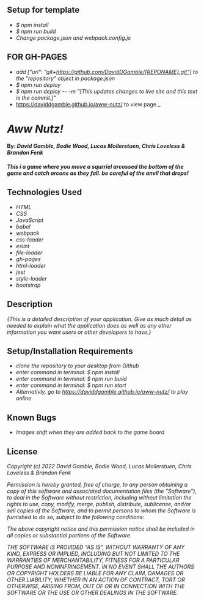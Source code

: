 ## Setup for template
* _$ npm install_
* _$ npm run build_
* _Change package.json and webpack.config.js_
## FOR GH-PAGES
* _add ["url": "git+https://github.com/DavidDGamble/{REPONAME}.git"] to the "repository" object in package.json_
* _$ npm run deploy_
* _$ npm run deploy -- -m "[This updates changes to live site and this text is the commit.]"_
* https://daviddgamble.github.io/aww-nutz/ to view page._

# _Aww Nutz!_

#### By: _**David Gamble, Bodie Wood, Lucas Mollerstuen, Chris Loveless & Brandon Fenk**_

#### _This i a game where you move a squrriel arcossed the bottom of the game and catch arcons as they fall. be careful of the anvil that drops!_

## Technologies Used

* _HTML_
* _CSS_
* _JavaScript_
* _babel_
* _webpack_
* _css-loader_
* _eslint_
* _file-loader_
* _gh-pages_
* _html-loader_
* _jest_
* _style-loader_
* _bootstrap_

## Description

_{This is a detailed description of your application. Give as much detail as needed to explain what the application does as well as any other information you want users or other developers to have.}_

## Setup/Installation Requirements

* _clone the repository to your desktop from Github_
* _enter command in terminal: $ npm install_
* _enter command in terminal: $ npm run build_
* _enter command in terminal: $ npm run start_
* _Alternativly, go to https://daviddgamble.github.io/aww-nutz/ to play online_

## Known Bugs

* _Images shift when they are added back to the game board_


## License

_Copyright (c) 2022 David Gamble, Bodie Wood, Lucas Mollerstuen, Chris Loveless & Brandon Fenk_

_Permission is hereby granted, free of charge, to any person obtaining a copy of this software and associated documentation files (the "Software"), to deal in the Software without restriction, including without limitation the rights to use, copy, modify, merge, publish, distribute, sublicense, and/or sell copies of the Software, and to permit persons to whom the Software is furnished to do so, subject to the following conditions:_

_The above copyright notice and this permission notice shall be included in all copies or substantial portions of the Software._

_THE SOFTWARE IS PROVIDED "AS IS", WITHOUT WARRANTY OF ANY KIND, EXPRESS OR IMPLIED, INCLUDING BUT NOT LIMITED TO THE WARRANTIES OF MERCHANTABILITY, FITNESS FOR A PARTICULAR PURPOSE AND NONINFRINGEMENT. IN NO EVENT SHALL THE AUTHORS OR COPYRIGHT HOLDERS BE LIABLE FOR ANY CLAIM, DAMAGES OR OTHER LIABILITY, WHETHER IN AN ACTION OF CONTRACT, TORT OR OTHERWISE, ARISING FROM, OUT OF OR IN CONNECTION WITH THE SOFTWARE OR THE USE OR OTHER DEALINGS IN THE SOFTWARE._
